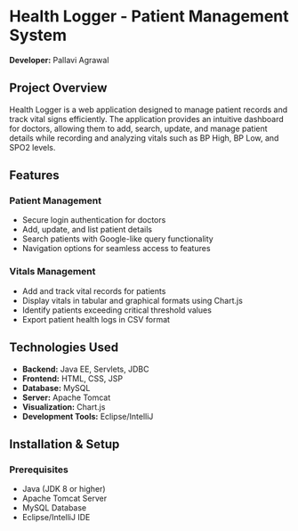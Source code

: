 # Health Logger - Patient Management System
**Developer:** Pallavi Agrawal  

## Project Overview  
Health Logger is a web application designed to manage patient records and track vital signs efficiently. The application provides an intuitive dashboard for doctors, allowing them to add, search, update, and manage patient details while recording and analyzing vitals such as BP High, BP Low, and SPO2 levels.

## Features  
### Patient Management  
- Secure login authentication for doctors  
- Add, update, and list patient details  
- Search patients with Google-like query functionality  
- Navigation options for seamless access to features  

### Vitals Management  
- Add and track vital records for patients  
- Display vitals in tabular and graphical formats using Chart.js  
- Identify patients exceeding critical threshold values  
- Export patient health logs in CSV format  

## Technologies Used  
- **Backend:** Java EE, Servlets, JDBC  
- **Frontend:** HTML, CSS, JSP  
- **Database:** MySQL  
- **Server:** Apache Tomcat  
- **Visualization:** Chart.js  
- **Development Tools:** Eclipse/IntelliJ  

## Installation & Setup  
### Prerequisites  
- Java (JDK 8 or higher)  
- Apache Tomcat Server  
- MySQL Database  
- Eclipse/IntelliJ IDE